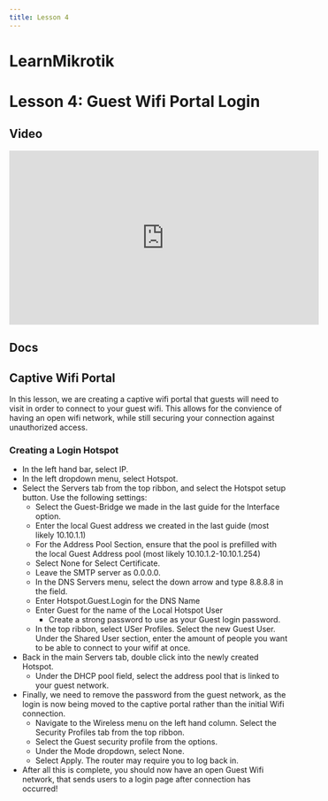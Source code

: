 ```yaml
---
title: Lesson 4
---
```


LearnMikrotik
=====


# Lesson 4: Guest Wifi Portal Login
## Video
<p align="center">
<iframe width="560" height="315" src="https://www.youtube.com/embed/N859yOCmLeU" title="YouTube video player" frameborder="0" allow="accelerometer; autoplay; clipboard-write; encrypted-media; gyroscope; picture-in-picture" allowfullscreen></iframe>
</p>

## Docs

## Captive Wifi Portal
In this lesson, we are creating a captive wifi portal that guests will need to visit in order to connect to your guest wifi. This allows for the convience of having an open wifi network, while still securing your connection against unauthorized access. 
### Creating a Login Hotspot
* In the left hand bar, select IP.
* In the left dropdown menu, select Hotspot.
* Select the Servers tab from the top ribbon, and select the Hotspot setup button. Use the following settings:
  * Select the Guest-Bridge we made in the last guide for the Interface option. 
  * Enter the local Guest address we created in the last guide (most likely 10.10.1.1)
  * For the Address Pool Section, ensure that the pool is prefilled with the local Guest Address pool (most likely 10.10.1.2-10.10.1.254)
  * Select None for Select Certificate.
  * Leave the SMTP server as 0.0.0.0.
  * In the DNS Servers menu, select the down arrow and type 8.8.8.8 in the field.
  * Enter Hotspot.Guest.Login for the DNS Name
  * Enter Guest for the name of the Local Hotspot User
    * Create a strong password to use as your Guest login password. 
  * In the top ribbon, select USer Profiles. Select the new Guest User. Under the Shared User section, enter the amount of people you want to be able to connect to your wifif at once. 
* Back in the main Servers tab, double click into the newly created Hotspot. 
  * Under the DHCP pool field, select the address pool that is linked to your guest network. 
* Finally, we need to remove the password from the guest network, as the login is now being moved to the captive portal rather than the initial Wifi connection. 
  * Navigate to the Wireless menu on the left hand column. Select the Security Profiles tab from the top ribbon. 
  * Select the Guest security profile from the options. 
  * Under the Mode dropdown, select None. 
  * Select Apply. The router may require you to log back in. 
* After all this is complete, you should now have an open Guest Wifi network, that sends users to a login page after connection has occurred!
